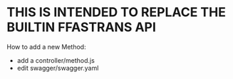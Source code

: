 # THIS IS INTENDED TO REPLACE THE BUILTIN FFASTRANS API

How to add a new Method:
- add a controller/method.js
- edit swagger/swagger.yaml